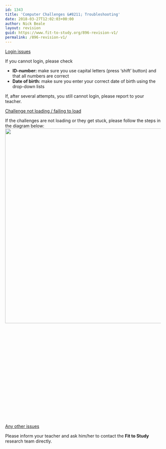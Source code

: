 ```yaml
---
id: 1343
title: 'Computer Challenges &#8211; Troubleshooting'
date: 2018-03-27T12:02:03+00:00
author: Nick Beale
layout: revision
guid: https://www.fit-to-study.org/896-revision-v1/
permalink: /896-revision-v1/
---
```

<u></u><u>Login issues</u>

If you cannot login, please check

  * **ID-number:** make sure you use capital letters (press ‘shift’ button) and that all numbers are correct
  * **Date of birth:** make sure you enter your correct date of birth using the drop-down lists

If, after several attempts, you still cannot login, please report to your teacher.

<u></u><u>Challenge not loading / failing to load</u>

If the challenges are not loading or they get stuck, please follow the steps in the diagram below:[<img class="wp-image-898 size-full alignleft" src="https://i2.wp.com/www.fit-to-study.org/wp-content/uploads/2017/05/Troubleshooting.png?resize=750%2C629&#038;ssl=1" alt="" width="750" height="629" srcset="https://i2.wp.com/www.fit-to-study.org/wp-content/uploads/2017/05/Troubleshooting.png?w=750&ssl=1 750w, https://i2.wp.com/www.fit-to-study.org/wp-content/uploads/2017/05/Troubleshooting.png?resize=300%2C252&ssl=1 300w" sizes="(max-width: 750px) 100vw, 750px" data-recalc-dims="1" />](https://i2.wp.com/www.fit-to-study.org/wp-content/uploads/2017/05/Troubleshooting.png?ssl=1)

&nbsp;

&nbsp;

&nbsp;

&nbsp;

&nbsp;

&nbsp;

&nbsp;

&nbsp;

&nbsp;

&nbsp;

<u>Any other issues</u>

Please inform your teacher and ask him/her to contact the **Fit to Study** research team directly.

&nbsp;